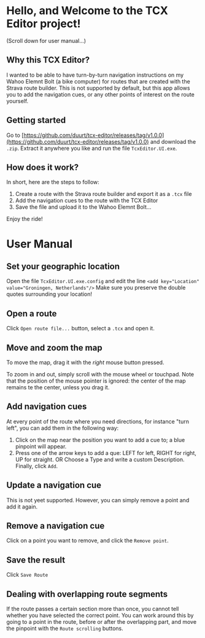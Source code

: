 # Hello, and Welcome to the TCX Editor project!
(Scroll down for user manual...)
## Why this TCX Editor?
I wanted to be able to have turn-by-turn navigation instructions on my Wahoo Elemnt Bolt (a bike computer) for routes that are created with the Strava route builder. This is not supported by default, but this app allows you to add the navigation cues, or any other points of interest on the route yourself.

## Getting started
Go to [https://github.com/duurt/tcx-editor/releases/tag/v1.0.0](https://github.com/duurt/tcx-editor/releases/tag/v1.0.0) and download the `.zip`. Extract it anywhere you like and run the file `TcxEditor.UI.exe`.

## How does it work?
In short, here are the steps to follow:
1.  Create a route with the Strava route builder and export it as a `.tcx` file
2.  Add the navigation cues to the route with the TCX Editor
3.  Save the file and upload it to the Wahoo Elemnt Bolt...

Enjoy the ride!

# User Manual
## Set your geographic location
Open the file `TcxEditor.UI.exe.config` and edit the line 
`<add key="Location" value="Groningen, Netherlands"/>` 
Make sure you preserve the double quotes surrounding your location!

## Open a route
Click `Open route file...` button, select a `.tcx` and open it.

## Move and zoom the map
To move the map, drag it with the *right* mouse button pressed.

To zoom in and out, simply scroll with the mouse wheel or touchpad. Note that the position of the mouse pointer is ignored: the center of the map remains te the center, unless you drag it.

## Add navigation cues
At every point of the route where you need directions, for instance "turn left", you can add them in the following way:

1. Click on the map near the position you want to add a cue to; a blue pinpoint will appear.
2. Press one of the arrow keys to add a que: LEFT for left, RIGHT for right, UP for straight.
   OR
   Choose a Type and write a custom Description. Finally, click `Add`.

## Update a navigation cue
This is not yeet supported. However, you can simply remove a point and add it again.

## Remove a navigation cue
Click on a point you want to remove, and click the `Remove point`.

## Save the result
Click `Save Route`

## Dealing with overlapping route segments
If the route passes a certain section more than once, you cannot tell whether you have selected the correct point. You can work around this by going to a point in the route, before or after the overlapping part, and move the pinpoint with the `Route scrolling` buttons.